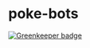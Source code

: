 # poke-bots

[![Greenkeeper badge](https://badges.greenkeeper.io/thattomperson/poke-bots.svg)](https://greenkeeper.io/)
